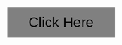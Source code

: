 <!DOCTYPE html>
<html lang="en">
<head>
    <meta charset="UTF-8">
    <meta http-equiv="X-UA-Compatible" content="IE=edge">
    <meta name="viewport" content="width=device-width, initial-scale=1.0">
    <title>Document</title>
</head>
<body>
    <a href="https://meghadrikoley.vercel.app/"><button style="padding:1rem 3rem;outline: none;border: none;background-color: gray;font-size: 2rem;">Click Here</button></a>
</body>
</html>
